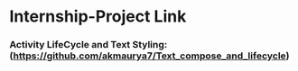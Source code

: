# Internship-Project Link

### Activity LifeCycle and Text Styling:(https://github.com/akmaurya7/Text_compose_and_lifecycle)

